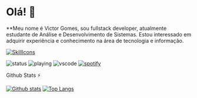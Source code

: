 # Olá! 👋
**Meu nome é Victor Gomes, sou fullstack developer, atualmente estudante de Análise e Desenvolvimento de Sistemas. Estou interessado em adquirir experiência e conhecimento na área de tecnologia e informação.

[![SkillIcons](https://skillicons.dev/icons?i=js,ts,java,html,css,nodejs,angular,mysql,aws,azure,vscode,eclipse,figma)](https://skillicons.dev)<br/>

![status](https://nocache.advaith.workers.dev?url=https://img.shields.io/endpoint?url=https://dev.discordprofiles.me/api/badge/status/276544649148235776?simple=true)
![playing](https://nocache.advaith.workers.dev?url=https://img.shields.io/endpoint?url=https://dev.discordprofiles.me/api/badge/playing/276544649148235776)
![vscode](https://nocache.advaith.workers.dev?url=https://img.shields.io/endpoint?url=https://dev.discordprofiles.me/api/badge/vscode/276544649148235776)
[![spotify](https://nocache.advaith.workers.dev?url=https://img.shields.io/endpoint?url=https://dev.discordprofiles.me/api/badge/spotify/276544649148235776)](https://dev.discordprofiles.me/openspotify/276544649148235776)

  <summary>Github Stats ⚡</summary>
  
  <a href="#">![Github stats](https://github-readme-stats.vercel.app/api?username=victorgomesl&theme=blueberry&count_private=true&hide_border=true&line_height=20)</a>
  <a href="#">![Top Langs](https://github-readme-stats.vercel.app/api/top-langs/?username=victorgomesl&layout=compact&theme=blueberry&count_private=true&hide_border=true)</a>
